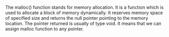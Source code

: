 The malloc() function stands for memory allocation. It is a function which is used to allocate a block of memory dynamically. It reserves memory space of specified size and returns the null pointer pointing to the memory location. The pointer returned is usually of type void. It means that we can assign malloc function to any pointer.


